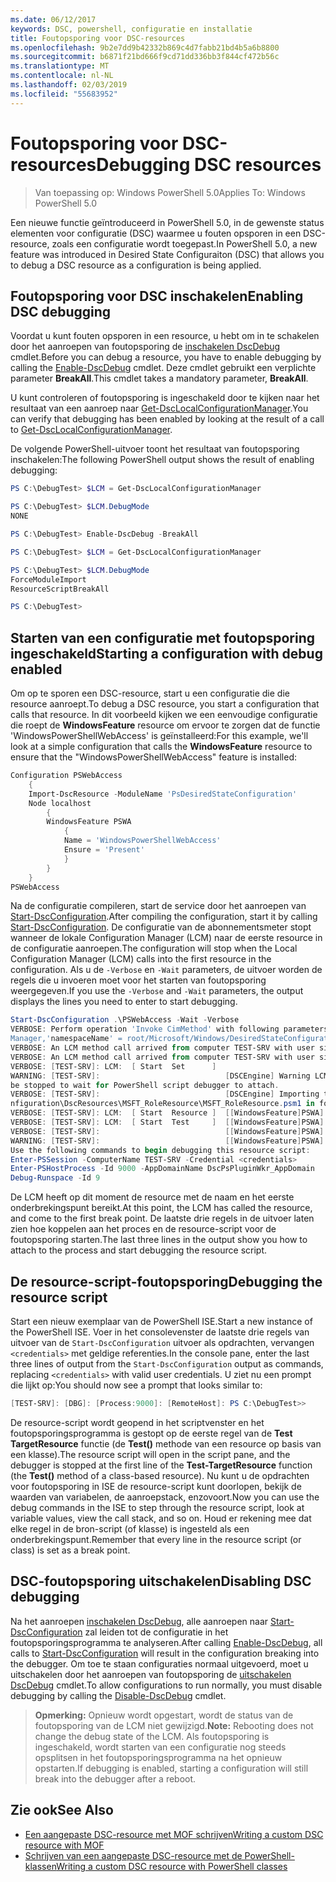 ```yaml
---
ms.date: 06/12/2017
keywords: DSC, powershell, configuratie en installatie
title: Foutopsporing voor DSC-resources
ms.openlocfilehash: 9b2e7dd9b42332b869c4d7fabb21bd4b5a6b8800
ms.sourcegitcommit: b6871f21bd666f9cd71dd336bb3f844cf472b56c
ms.translationtype: MT
ms.contentlocale: nl-NL
ms.lasthandoff: 02/03/2019
ms.locfileid: "55683952"
---
```

# <a name="debugging-dsc-resources"></a><span data-ttu-id="233e0-103">Foutopsporing voor DSC-resources</span><span class="sxs-lookup"><span data-stu-id="233e0-103">Debugging DSC resources</span></span>

> <span data-ttu-id="233e0-104">Van toepassing op: Windows PowerShell 5.0</span><span class="sxs-lookup"><span data-stu-id="233e0-104">Applies To: Windows PowerShell 5.0</span></span>

<span data-ttu-id="233e0-105">Een nieuwe functie geïntroduceerd in PowerShell 5.0, in de gewenste status elementen voor configuratie (DSC) waarmee u fouten opsporen in een DSC-resource, zoals een configuratie wordt toegepast.</span><span class="sxs-lookup"><span data-stu-id="233e0-105">In PowerShell 5.0, a new feature was introduced in Desired State Configuraiton (DSC) that allows you to debug a DSC resource as a configuration is being applied.</span></span>

## <a name="enabling-dsc-debugging"></a><span data-ttu-id="233e0-106">Foutopsporing voor DSC inschakelen</span><span class="sxs-lookup"><span data-stu-id="233e0-106">Enabling DSC debugging</span></span>
<span data-ttu-id="233e0-107">Voordat u kunt fouten opsporen in een resource, u hebt om in te schakelen door het aanroepen van foutopsporing de [inschakelen DscDebug](/powershell/module/PSDesiredStateConfiguration/Enable-DscDebug) cmdlet.</span><span class="sxs-lookup"><span data-stu-id="233e0-107">Before you can debug a resource, you have to enable debugging by calling the [Enable-DscDebug](/powershell/module/PSDesiredStateConfiguration/Enable-DscDebug) cmdlet.</span></span>
<span data-ttu-id="233e0-108">Deze cmdlet gebruikt een verplichte parameter **BreakAll**.</span><span class="sxs-lookup"><span data-stu-id="233e0-108">This cmdlet takes a mandatory parameter, **BreakAll**.</span></span>

<span data-ttu-id="233e0-109">U kunt controleren of foutopsporing is ingeschakeld door te kijken naar het resultaat van een aanroep naar [Get-DscLocalConfigurationManager](/powershell/module/PSDesiredStateConfiguration/Get-DscLocalConfigurationManager).</span><span class="sxs-lookup"><span data-stu-id="233e0-109">You can verify that debugging has been enabled by looking at the result of a call to [Get-DscLocalConfigurationManager](/powershell/module/PSDesiredStateConfiguration/Get-DscLocalConfigurationManager).</span></span>

<span data-ttu-id="233e0-110">De volgende PowerShell-uitvoer toont het resultaat van foutopsporing inschakelen:</span><span class="sxs-lookup"><span data-stu-id="233e0-110">The following PowerShell output shows the result of enabling debugging:</span></span>


```powershell
PS C:\DebugTest> $LCM = Get-DscLocalConfigurationManager

PS C:\DebugTest> $LCM.DebugMode
NONE

PS C:\DebugTest> Enable-DscDebug -BreakAll

PS C:\DebugTest> $LCM = Get-DscLocalConfigurationManager

PS C:\DebugTest> $LCM.DebugMode
ForceModuleImport
ResourceScriptBreakAll

PS C:\DebugTest>
```


## <a name="starting-a-configuration-with-debug-enabled"></a><span data-ttu-id="233e0-111">Starten van een configuratie met foutopsporing ingeschakeld</span><span class="sxs-lookup"><span data-stu-id="233e0-111">Starting a configuration with debug enabled</span></span>
<span data-ttu-id="233e0-112">Om op te sporen een DSC-resource, start u een configuratie die die resource aanroept.</span><span class="sxs-lookup"><span data-stu-id="233e0-112">To debug a DSC resource, you start a configuration that calls that resource.</span></span>
<span data-ttu-id="233e0-113">In dit voorbeeld kijken we een eenvoudige configuratie die roept de **WindowsFeature** resource om ervoor te zorgen dat de functie 'WindowsPowerShellWebAccess' is geïnstalleerd:</span><span class="sxs-lookup"><span data-stu-id="233e0-113">For this example, we'll look at a simple configuration that calls the **WindowsFeature** resource to ensure that the "WindowsPowerShellWebAccess" feature is installed:</span></span>

```powershell
Configuration PSWebAccess
    {
    Import-DscResource -ModuleName 'PsDesiredStateConfiguration'
    Node localhost
        {
        WindowsFeature PSWA
            {
            Name = 'WindowsPowerShellWebAccess'
            Ensure = 'Present'
            }
        }
    }
PSWebAccess
```
<span data-ttu-id="233e0-114">Na de configuratie compileren, start de service door het aanroepen van [Start-DscConfiguration](/powershell/module/psdesiredstateconfiguration/start-dscconfiguration).</span><span class="sxs-lookup"><span data-stu-id="233e0-114">After compiling the configuration, start it by calling [Start-DscConfiguration](/powershell/module/psdesiredstateconfiguration/start-dscconfiguration).</span></span>
<span data-ttu-id="233e0-115">De configuratie van de abonnementsmeter stopt wanneer de lokale Configuration Manager (LCM) naar de eerste resource in de configuratie aanroepen.</span><span class="sxs-lookup"><span data-stu-id="233e0-115">The configuration will stop when the Local Configuration Manager (LCM) calls into the first resource in the configuration.</span></span>
<span data-ttu-id="233e0-116">Als u de `-Verbose` en `-Wait` parameters, de uitvoer worden de regels die u invoeren moet voor het starten van foutopsporing weergegeven.</span><span class="sxs-lookup"><span data-stu-id="233e0-116">If you use the `-Verbose` and `-Wait` parameters, the output displays the lines you need to enter to start debugging.</span></span>

```powershell
Start-DscConfiguration .\PSWebAccess -Wait -Verbose
VERBOSE: Perform operation 'Invoke CimMethod' with following parameters, ''methodName' = SendConfigurationApply,'className' = MSFT_DSCLocalConfiguration
Manager,'namespaceName' = root/Microsoft/Windows/DesiredStateConfiguration'.
VERBOSE: An LCM method call arrived from computer TEST-SRV with user sid S-1-5-21-2127521184-1604012920-1887927527-108583.
VERBOSE: An LCM method call arrived from computer TEST-SRV with user sid S-1-5-21-2127521184-1604012920-1887927527-108583.
VERBOSE: [TEST-SRV]: LCM:  [ Start  Set      ]
WARNING: [TEST-SRV]:                            [DSCEngine] Warning LCM is in Debug 'ResourceScriptBreakAll' mode.  Resource script processing will
be stopped to wait for PowerShell script debugger to attach.
VERBOSE: [TEST-SRV]:                            [DSCEngine] Importing the module C:\WINDOWS\system32\WindowsPowerShell\v1.0\Modules\PSDesiredStateCo
nfiguration\DscResources\MSFT_RoleResource\MSFT_RoleResource.psm1 in force mode.
VERBOSE: [TEST-SRV]: LCM:  [ Start  Resource ]  [[WindowsFeature]PSWA]
VERBOSE: [TEST-SRV]: LCM:  [ Start  Test     ]  [[WindowsFeature]PSWA]
VERBOSE: [TEST-SRV]:                            [[WindowsFeature]PSWA] Importing the module MSFT_RoleResource in force mode.
WARNING: [TEST-SRV]:                            [[WindowsFeature]PSWA] Resource is waiting for PowerShell script debugger to attach.
Use the following commands to begin debugging this resource script:
Enter-PSSession -ComputerName TEST-SRV -Credential <credentials>
Enter-PSHostProcess -Id 9000 -AppDomainName DscPsPluginWkr_AppDomain
Debug-Runspace -Id 9
```
<span data-ttu-id="233e0-117">De LCM heeft op dit moment de resource met de naam en het eerste onderbrekingspunt bereikt.</span><span class="sxs-lookup"><span data-stu-id="233e0-117">At this point, the LCM has called the resource, and come to the first break point.</span></span>
<span data-ttu-id="233e0-118">De laatste drie regels in de uitvoer laten zien hoe koppelen aan het proces en de resource-script voor de foutopsporing starten.</span><span class="sxs-lookup"><span data-stu-id="233e0-118">The last three lines in the output show you how to attach to the process and start debugging the resource script.</span></span>

## <a name="debugging-the-resource-script"></a><span data-ttu-id="233e0-119">De resource-script-foutopsporing</span><span class="sxs-lookup"><span data-stu-id="233e0-119">Debugging the resource script</span></span>

<span data-ttu-id="233e0-120">Start een nieuw exemplaar van de PowerShell ISE.</span><span class="sxs-lookup"><span data-stu-id="233e0-120">Start a new instance of the PowerShell ISE.</span></span>
<span data-ttu-id="233e0-121">Voer in het consolevenster de laatste drie regels van uitvoer van de `Start-DscConfiguration` uitvoer als opdrachten, vervangen `<credentials>` met geldige referenties.</span><span class="sxs-lookup"><span data-stu-id="233e0-121">In the console pane, enter the last three lines of output from the `Start-DscConfiguration` output as commands, replacing `<credentials>` with valid user credentials.</span></span>
<span data-ttu-id="233e0-122">U ziet nu een prompt die lijkt op:</span><span class="sxs-lookup"><span data-stu-id="233e0-122">You should now see a prompt that looks similar to:</span></span>

```powershell
[TEST-SRV]: [DBG]: [Process:9000]: [RemoteHost]: PS C:\DebugTest>>
```

<span data-ttu-id="233e0-123">De resource-script wordt geopend in het scriptvenster en het foutopsporingsprogramma is gestopt op de eerste regel van de **Test TargetResource** functie (de **Test()** methode van een resource op basis van een klasse).</span><span class="sxs-lookup"><span data-stu-id="233e0-123">The resource script will open in the script pane, and the debugger is stopped at the first line of the **Test-TargetResource** function (the **Test()** method of a class-based resource).</span></span>
<span data-ttu-id="233e0-124">Nu kunt u de opdrachten voor foutopsporing in ISE de resource-script kunt doorlopen, bekijk de waarden van variabelen, de aanroepstack, enzovoort.</span><span class="sxs-lookup"><span data-stu-id="233e0-124">Now you can use the debug commands in the ISE to step through the resource script, look at variable values, view the call stack, and so on.</span></span> <span data-ttu-id="233e0-125">Houd er rekening mee dat elke regel in de bron-script (of klasse) is ingesteld als een onderbrekingspunt.</span><span class="sxs-lookup"><span data-stu-id="233e0-125">Remember that every line in the resource script (or class) is set as a break point.</span></span>

## <a name="disabling-dsc-debugging"></a><span data-ttu-id="233e0-126">DSC-foutopsporing uitschakelen</span><span class="sxs-lookup"><span data-stu-id="233e0-126">Disabling DSC debugging</span></span>

<span data-ttu-id="233e0-127">Na het aanroepen [inschakelen DscDebug](/powershell/module/PSDesiredStateConfiguration/Enable-DscDebug), alle aanroepen naar [Start-DscConfiguration](/powershell/module/psdesiredstateconfiguration/start-dscconfiguration) zal leiden tot de configuratie in het foutopsporingsprogramma te analyseren.</span><span class="sxs-lookup"><span data-stu-id="233e0-127">After calling [Enable-DscDebug](/powershell/module/PSDesiredStateConfiguration/Enable-DscDebug), all calls to [Start-DscConfiguration](/powershell/module/psdesiredstateconfiguration/start-dscconfiguration) will result in the configuration breaking into the debugger.</span></span> <span data-ttu-id="233e0-128">Om toe te staan configuraties normaal uitgevoerd, moet u uitschakelen door het aanroepen van foutopsporing de [uitschakelen DscDebug](/powershell/module/PSDesiredStateConfiguration/Disable-DscDebug) cmdlet.</span><span class="sxs-lookup"><span data-stu-id="233e0-128">To allow configurations to run normally, you must disable debugging by calling the [Disable-DscDebug](/powershell/module/PSDesiredStateConfiguration/Disable-DscDebug) cmdlet.</span></span>

><span data-ttu-id="233e0-129">**Opmerking:** Opnieuw wordt opgestart, wordt de status van de foutopsporing van de LCM niet gewijzigd.</span><span class="sxs-lookup"><span data-stu-id="233e0-129">**Note:** Rebooting does not change the debug state of the LCM.</span></span> <span data-ttu-id="233e0-130">Als foutopsporing is ingeschakeld, wordt starten van een configuratie nog steeds opsplitsen in het foutopsporingsprogramma na het opnieuw opstarten.</span><span class="sxs-lookup"><span data-stu-id="233e0-130">If debugging is enabled, starting a configuration will still break into the debugger after a reboot.</span></span>

## <a name="see-also"></a><span data-ttu-id="233e0-131">Zie ook</span><span class="sxs-lookup"><span data-stu-id="233e0-131">See Also</span></span>

- [<span data-ttu-id="233e0-132">Een aangepaste DSC-resource met MOF schrijven</span><span class="sxs-lookup"><span data-stu-id="233e0-132">Writing a custom DSC resource with MOF</span></span>](../resources/authoringResourceMOF.md)
- [<span data-ttu-id="233e0-133">Schrijven van een aangepaste DSC-resource met de PowerShell-klassen</span><span class="sxs-lookup"><span data-stu-id="233e0-133">Writing a custom DSC resource with PowerShell classes</span></span>](../resources/authoringResourceClass.md)
